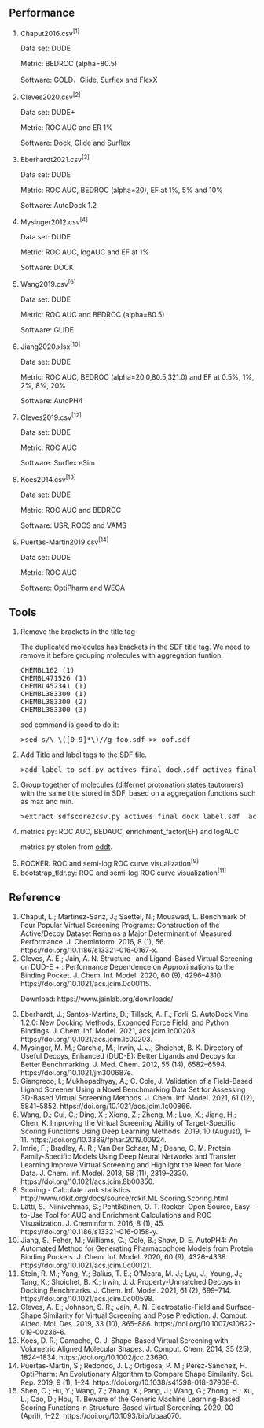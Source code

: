 <h2>Performance</h2>
<ol>
<li>Chaput2016.csv<sup>[1]</sup></li>
<p>Data set: DUDE</p>
<p>Metric: BEDROC (alpha=80.5)</p>
<p>Software: GOLD，Glide, Surflex and FlexX</p>  
<li>Cleves2020.csv<sup>[2]</sup></li>
<p>Data set: DUDE+</p>
<p>Metric: ROC AUC and ER 1%</p>
<p>Software: Dock, Glide and Surflex</p>
<li>Eberhardt2021.csv<sup>[3]</sup></li>
<p>Data set: DUDE</p>
<p>Metric: ROC AUC, BEDROC (alpha=20), EF at 1%, 5% and 10%</p>
<p>Software: AutoDock 1.2</p>
<li>Mysinger2012.csv<sup>[4]</sup></li>
<p>Data set: DUDE</p>
<p>Metric: ROC AUC, logAUC and EF at 1%</p>
<p>Software: DOCK</p>
<li>Wang2019.csv<sup>[6]</sup></li>
<p>Data set: DUDE</p>
<p>Metric: ROC AUC and BEDROC (alpha=80.5)</p>
<p>Software: GLIDE</p>

<li>Jiang2020.xlsx<sup>[10]</sup></li>
<p>Data set: DUDE</p>
<p>Metric: ROC AUC, BEDROC (alpha=20.0,80.5,321.0) and EF at 0.5%, 1%, 2%, 8%, 20%</p>
<p>Software: AutoPH4</p>

<li>Cleves2019.csv<sup>[12]</sup></li>
<p>Data set: DUDE</p>
<p>Metric: ROC AUC</p>
<p>Software: Surflex eSim</p>  

<li>Koes2014.csv<sup>[13]</sup></li>
<p>Data set: DUDE</p>
<p>Metric: ROC AUC and BEDROC</p>
<p>Software: USR, ROCS and VAMS</p>

<li>Puertas-Martín2019.csv<sup>[14]</sup></li>
<p>Data set: DUDE</p>
<p>Metric: ROC AUC</p>
<p>Software: OptiPharm and WEGA</p> 
  
</ol>

<h2>Tools</h2>
<ol>
<li>Remove the brackets in the title tag</li>
<p>The duplicated molecules has brackets in the SDF title tag. We need to remove it before grouping molecules with aggregation funtion.</p>
<pre line="1" lang="python">
CHEMBL162 (1)
CHEMBL471526 (1)
CHEMBL452341 (1)
CHEMBL383300 (1)
CHEMBL383300 (2)
CHEMBL383300 (3)
</pre>
<p>sed command is good to do it:</p>
<pre line="1" lang="python">
>sed s/\ \([0-9]*\)//g foo.sdf >> oof.sdf
</pre>
<li>Add Title and label tags to the SDF file.</li>
<pre line="1" lang="python">
>add_label_to_sdf.py actives_final_dock.sdf actives_final_dock_label.sdf active
</pre>
<li>Group together of molecules (differnet protonation states,tautomers) with the same title stored in SDF, based on a aggregation functions such as max and min.</li>
<pre line="1" lang="python">
>extract_sdfscore2csv.py actives_final_dock_label.sdf  actives_score.csv Chemgauss4 min
</pre>
<li>metrics.py: ROC AUC, BEDAUC, enrichment_factor(EF) and logAUC</li>
<p>metrics.py stolen from <a href="https://github.com/oddt/oddt">oddt</a>.</p>

<li>ROCKER: ROC and semi-log ROC curve visualization<sup>[9]</sup></li>

<li>bootstrap_tldr.py: ROC and semi-log ROC curve visualization<sup>[11]</sup></li>

</ol>

<h2>Reference</h2>
<ol>
<li>Chaput, L.; Martinez-Sanz, J.; Saettel, N.; Mouawad, L. Benchmark of Four Popular Virtual Screening Programs: Construction of the Active/Decoy Dataset Remains a Major Determinant of Measured Performance. J. Cheminform. 2016, 8 (1), 56. https://doi.org/10.1186/s13321-016-0167-x.</li>
  
<li>Cleves, A. E.; Jain, A. N. Structure- and Ligand-Based Virtual Screening on DUD-E + : Performance Dependence on Approximations to the Binding Pocket. J. Chem. Inf. Model. 2020, 60 (9), 4296–4310. https://doi.org/10.1021/acs.jcim.0c00115.</li>
<p>Download: https://www.jainlab.org/downloads/</p>
  
<li>Eberhardt, J.; Santos-Martins, D.; Tillack, A. F.; Forli, S. AutoDock Vina 1.2.0: New Docking Methods, Expanded Force Field, and Python Bindings. J. Chem. Inf. Model. 2021, acs.jcim.1c00203. https://doi.org/10.1021/acs.jcim.1c00203.</li>
  
<li>Mysinger, M. M.; Carchia, M.; Irwin, J. J.; Shoichet, B. K. Directory of Useful Decoys, Enhanced (DUD-E): Better Ligands and Decoys for Better Benchmarking. J. Med. Chem. 2012, 55 (14), 6582–6594. https://doi.org/10.1021/jm300687e.</li>
  
<li>Giangreco, I.; Mukhopadhyay, A.; C. Cole, J. Validation of a Field-Based Ligand Screener Using a Novel Benchmarking Data Set for Assessing 3D-Based Virtual Screening Methods. J. Chem. Inf. Model. 2021, 61 (12), 5841–5852. https://doi.org/10.1021/acs.jcim.1c00866.</li>
  
<li>Wang, D.; Cui, C.; Ding, X.; Xiong, Z.; Zheng, M.; Luo, X.; Jiang, H.; Chen, K. Improving the Virtual Screening Ability of Target-Specific Scoring Functions Using Deep Learning Methods. 2019, 10 (August), 1–11. https://doi.org/10.3389/fphar.2019.00924.</li>
  
<li>Imrie, F.; Bradley, A. R.; Van Der Schaar, M.; Deane, C. M. Protein Family-Specific Models Using Deep Neural Networks and Transfer Learning Improve Virtual Screening and Highlight the Need for More Data. J. Chem. Inf. Model. 2018, 58 (11), 2319–2330. https://doi.org/10.1021/acs.jcim.8b00350.</li>
  
<li>Scoring - Calculate rank statistics. http://www.rdkit.org/docs/source/rdkit.ML.Scoring.Scoring.html</li>
  
<li>Lätti, S.; Niinivehmas, S.; Pentikäinen, O. T. Rocker: Open Source, Easy-to-Use Tool for AUC and Enrichment Calculations and ROC Visualization. J. Cheminform. 2016, 8 (1), 45. https://doi.org/10.1186/s13321-016-0158-y.</li>

<li>Jiang, S.; Feher, M.; Williams, C.; Cole, B.; Shaw, D. E. AutoPH4: An Automated Method for Generating Pharmacophore Models from Protein Binding Pockets. J. Chem. Inf. Model. 2020, 60 (9), 4326–4338. https://doi.org/10.1021/acs.jcim.0c00121.</li>

<li>Stein, R. M.; Yang, Y.; Balius, T. E.; O’Meara, M. J.; Lyu, J.; Young, J.; Tang, K.; Shoichet, B. K.; Irwin, J. J. Property-Unmatched Decoys in Docking Benchmarks. J. Chem. Inf. Model. 2021, 61 (2), 699–714. https://doi.org/10.1021/acs.jcim.0c00598.</li>
 
<li>Cleves, A. E.; Johnson, S. R.; Jain, A. N. Electrostatic-Field and Surface-Shape Similarity for Virtual Screening and Pose Prediction. J. Comput. Aided. Mol. Des. 2019, 33 (10), 865–886. https://doi.org/10.1007/s10822-019-00236-6.</li>

<li>Koes, D. R.; Camacho, C. J. Shape-Based Virtual Screening with Volumetric Aligned Molecular Shapes. J. Comput. Chem. 2014, 35 (25), 1824–1834. https://doi.org/10.1002/jcc.23690.</li>

<li>Puertas-Martín, S.; Redondo, J. L.; Ortigosa, P. M.; Pérez-Sánchez, H. OptiPharm: An Evolutionary Algorithm to Compare Shape Similarity. Sci. Rep. 2019, 9 (1), 1–24. https://doi.org/10.1038/s41598-018-37908-6.</li>

<li>Shen, C.; Hu, Y.; Wang, Z.; Zhang, X.; Pang, J.; Wang, G.; Zhong, H.; Xu, L.; Cao, D.; Hou, T. Beware of the Generic Machine Learning-Based Scoring Functions in Structure-Based Virtual Screening. 2020, 00 (April), 1–22. https://doi.org/10.1093/bib/bbaa070.</li>
</ol>
